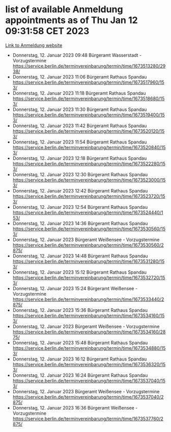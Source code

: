# list of available Anmeldung appointments as of Thu Jan 12 09:31:58 CET 2023
[Link to Anmeldung website](https://service.berlin.de/terminvereinbarung/termin/tag.php?termin=0&anliegen[]=120686&dienstleisterlist=122210,122217,327316,122219,327312,122227,327314,122231,327346,122243,327348,122252,329742,122260,329745,122262,329748,122254,329751,122271,327278,122273,327274,122277,327276,330436,122280,327294,122282,327290,122284,327292,327539,122291,327270,122285,327266,122286,327264,122296,327268,150230,329760,122301,327282,122297,327286,122294,327284,122312,329763,122314,329775,122304,327330,122311,327334,122309,327332,122281,327352,122279,329772,122276,327324,122274,327326,122267,329766,122246,327318,122251,327320,122257,327322,122208,327298,122226,327300,121362,121364&herkunft=http%3A%2F%2Fservice.berlin.de%2Fdienstleistung%2F120686%2F)
- Donnerstag, 12. Januar 2023 09:48 Bürgeramt Wasserstadt - Vorzugstermine https://service.berlin.de/terminvereinbarung/termin/time/1673513280/2938/
- Donnerstag, 12. Januar 2023 11:06 Bürgeramt Rathaus Spandau https://service.berlin.de/terminvereinbarung/termin/time/1673517960/153/
- Donnerstag, 12. Januar 2023 11:18 Bürgeramt Rathaus Spandau https://service.berlin.de/terminvereinbarung/termin/time/1673518680/153/
- Donnerstag, 12. Januar 2023 11:30 Bürgeramt Rathaus Spandau https://service.berlin.de/terminvereinbarung/termin/time/1673519400/153/
- Donnerstag, 12. Januar 2023 11:42 Bürgeramt Rathaus Spandau https://service.berlin.de/terminvereinbarung/termin/time/1673520120/153/
- Donnerstag, 12. Januar 2023 11:54 Bürgeramt Rathaus Spandau https://service.berlin.de/terminvereinbarung/termin/time/1673520840/153/
- Donnerstag, 12. Januar 2023 12:18 Bürgeramt Rathaus Spandau https://service.berlin.de/terminvereinbarung/termin/time/1673522280/153/
- Donnerstag, 12. Januar 2023 12:30 Bürgeramt Rathaus Spandau https://service.berlin.de/terminvereinbarung/termin/time/1673523000/153/
- Donnerstag, 12. Januar 2023 12:42 Bürgeramt Rathaus Spandau https://service.berlin.de/terminvereinbarung/termin/time/1673523720/153/
- Donnerstag, 12. Januar 2023 12:54 Bürgeramt Rathaus Spandau https://service.berlin.de/terminvereinbarung/termin/time/1673524440/153/
- Donnerstag, 12. Januar 2023 14:36 Bürgeramt Rathaus Spandau https://service.berlin.de/terminvereinbarung/termin/time/1673530560/153/
- Donnerstag, 12. Januar 2023  Bürgeramt Weißensee - Vorzugstermine https://service.berlin.de/terminvereinbarung/termin/time/1673530560/2875/
- Donnerstag, 12. Januar 2023 14:48 Bürgeramt Rathaus Spandau https://service.berlin.de/terminvereinbarung/termin/time/1673531280/153/
- Donnerstag, 12. Januar 2023 15:12 Bürgeramt Rathaus Spandau https://service.berlin.de/terminvereinbarung/termin/time/1673532720/153/
- Donnerstag, 12. Januar 2023 15:24 Bürgeramt Weißensee - Vorzugstermine https://service.berlin.de/terminvereinbarung/termin/time/1673533440/2875/
- Donnerstag, 12. Januar 2023 15:36 Bürgeramt Rathaus Spandau https://service.berlin.de/terminvereinbarung/termin/time/1673534160/153/
- Donnerstag, 12. Januar 2023  Bürgeramt Weißensee - Vorzugstermine https://service.berlin.de/terminvereinbarung/termin/time/1673534160/2875/
- Donnerstag, 12. Januar 2023 15:48 Bürgeramt Rathaus Spandau https://service.berlin.de/terminvereinbarung/termin/time/1673534880/153/
- Donnerstag, 12. Januar 2023 16:12 Bürgeramt Rathaus Spandau https://service.berlin.de/terminvereinbarung/termin/time/1673536320/153/
- Donnerstag, 12. Januar 2023 16:24 Bürgeramt Rathaus Spandau https://service.berlin.de/terminvereinbarung/termin/time/1673537040/153/
- Donnerstag, 12. Januar 2023  Bürgeramt Weißensee - Vorzugstermine https://service.berlin.de/terminvereinbarung/termin/time/1673537040/2875/
- Donnerstag, 12. Januar 2023 16:36 Bürgeramt Weißensee - Vorzugstermine https://service.berlin.de/terminvereinbarung/termin/time/1673537760/2875/

